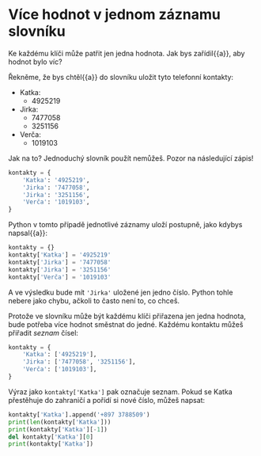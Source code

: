 # Více hodnot v jednom záznamu slovníku

Ke každému klíči může patřit jen jedna hodnota.
Jak bys zařídil{{a}}, aby hodnot bylo víc?

Řekněme, že bys chtěl{{a}} do slovníku uložit tyto telefonní kontakty:

* Katka:
    * 4925219
* Jirka:
    * 7477058
    * 3251156
* Verča:
    * 1019103

Jak na to?
Jednoduchý slovník použít nemůžeš. Pozor na následující zápis!

```python
kontakty = {
    'Katka': '4925219',
    'Jirka': '7477058',
    'Jirka': '3251156',
    'Verča': '1019103',
}
```

Python v tomto případě jednotlivé záznamy uloží postupně, jako kdybys napsal{{a}}:

```python
kontakty = {}
kontakty['Katka'] = '4925219'
kontakty['Jirka'] = '7477058'
kontakty['Jirka'] = '3251156'
kontakty['Verča'] = '1019103'
```

A ve výsledku bude mít `'Jirka'` uložené jen jedno číslo.
Python tohle nebere jako chybu, ačkoli to často není to, co chceš.

Protože ve slovníku může být každému klíči přiřazena jen jedna hodnota,
bude potřeba více hodnot směstnat do jedné.
Každému kontaktu můžeš přiřadit *seznam* čísel:

```python
kontakty = {
    'Katka': ['4925219'],
    'Jirka': ['7477058', '3251156'],
    'Verča': ['1019103'],
}
```

Výraz jako `kontakty['Katka']` pak označuje seznam.
Pokud se Katka přestěhuje do zahraničí a pořídí si nové číslo,
můžeš napsat:

```python
kontakty['Katka'].append('+897 3788509')
print(len(kontakty['Katka']))
print(kontakty['Katka'][-1])
del kontakty['Katka'][0]
print(kontakty['Katka'])
```
